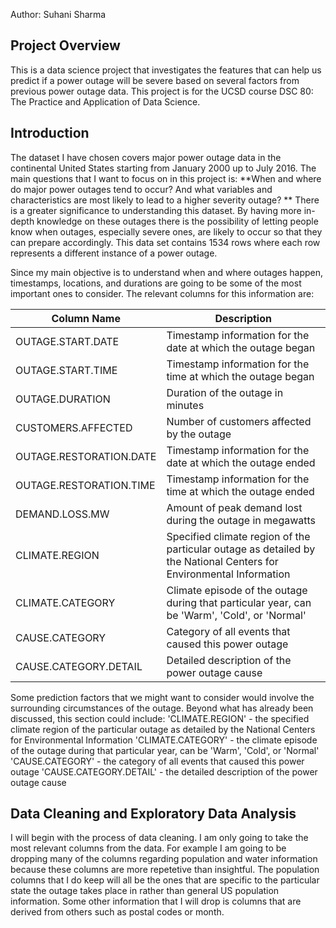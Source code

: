 Author: Suhani Sharma
## Project Overview
This is a data science project that investigates the features that can help us predict if a power outage will be severe based on several factors from previous power outage data. This project is for the UCSD course DSC 80: The Practice and Application of Data Science.

## Introduction
The dataset I have chosen covers major power outage data in the continental United States starting from January 2000 up to July 2016.
The main questions that I want to focus on in this project is: **When and where do major power outages tend to occur? And what variables and characteristics are most likely to lead to a higher severity outage? **
There is a greater significance to understanding this dataset. By having more in-depth knowledge on these outages there is the possibility of letting people know when outages, especially severe ones, are likely to occur so that they can prepare accordingly.
This data set contains 1534 rows where each row represents a different instance of a power outage.

Since my main objective is to understand when and where outages happen, timestamps, locations, and durations are going to be some of the most important ones to consider. The relevant columns for this information are: 

| Column Name                | Description                                                                              |
|----------------------------|------------------------------------------------------------------------------------------|
| OUTAGE.START.DATE          | Timestamp information for the date at which the outage began                              |
| OUTAGE.START.TIME          | Timestamp information for the time at which the outage began                              |
| OUTAGE.DURATION            | Duration of the outage in minutes                                                         |
| CUSTOMERS.AFFECTED         | Number of customers affected by the outage                                                |
| OUTAGE.RESTORATION.DATE    | Timestamp information for the date at which the outage ended                              |
| OUTAGE.RESTORATION.TIME    | Timestamp information for the time at which the outage ended                              |
| DEMAND.LOSS.MW             | Amount of peak demand lost during the outage in megawatts                                  |
| CLIMATE.REGION             | Specified climate region of the particular outage as detailed by the National Centers for Environmental Information |
| CLIMATE.CATEGORY           | Climate episode of the outage during that particular year, can be 'Warm', 'Cold', or 'Normal' |
| CAUSE.CATEGORY             | Category of all events that caused this power outage                                       |
| CAUSE.CATEGORY.DETAIL      | Detailed description of the power outage cause                                             |

Some prediction factors that we might want to consider would involve the surrounding circumstances of the outage. Beyond what has already been discussed, this section could include:
'CLIMATE.REGION' - the specified climate region of the particular outage as detailed by the National Centers for Environmental Information
'CLIMATE.CATEGORY' - the climate episode of the outage during that particular year, can be 'Warm', 'Cold', or 'Normal'
'CAUSE.CATEGORY' - the category of all events that caused this power outage
'CAUSE.CATEGORY.DETAIL' - the detailed description of the power outage cause

## Data Cleaning and Exploratory Data Analysis
I will begin with the process of data cleaning. I am only going to take the most relevant columns from the data. For example I am going to be dropping many of the columns regarding population and water information because these columns are more repetetive than insightful. The population columns that I do keep will all be the ones that are specific to the particular state the outage takes place in rather than general US population information.
Some other information that I will drop is columns that are derived from others such as postal codes or month. 
